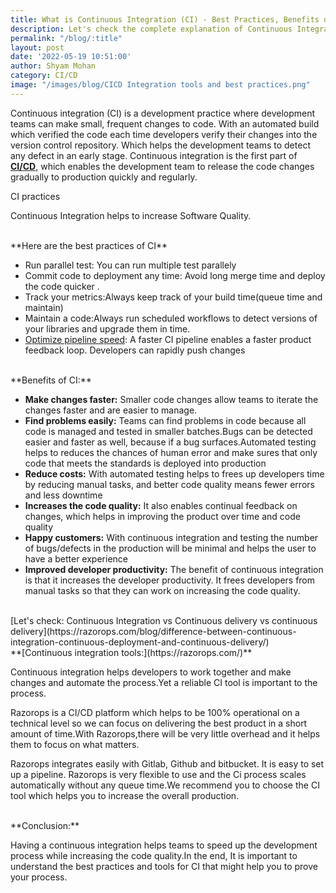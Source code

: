 ```yaml
---
title: What is Continuous Integration (CI) - Best Practices, Benefits of CI, Tools
description: Let's check the complete explanation of Continuous Integration, what are best practices in CI, Benefits of Continuous Integration and  Tools of CI. Continuous integration helps teams to speed up the development process while increasing the code quality.
permalink: "/blog/:title"
layout: post
date: '2022-05-19 10:51:00'
author: Shyam Mohan
category: CI/CD
image: "/images/blog/CICD Integration tools and best practices.png"
---
```


Continuous integration (CI) is a development practice where development teams can make small, frequent changes to code. With an automated build which verified the code each time developers verify their changes into the version control repository. Which helps the development teams to detect any defect in an early stage. Continuous integration is the first part of **[CI/CD](https://razorops.com/blog/what-is-cicd-pipeline-explanation-of-cicd-pipeline-along-with-examples/)**, which enables the development team to release the code changes gradually to production quickly and regularly.



CI practices

Continuous Integration helps to increase Software Quality.

<br>
**Here are the best practices of CI**

* Run parallel test: You can run multiple test parallely 
* Commit code to deployment any time: Avoid long merge time and deploy the code quicker .
* Track your metrics:Always keep track of your build time(queue time and maintain)
* Maintain a code:Always run scheduled workflows to detect versions of your libraries and upgrade them in time.
* [Optimize pipeline speed](https://razorops.com/): A faster CI pipeline enables a faster product feedback loop. Developers can rapidly push changes 

<br>
**Benefits of CI:**

* **Make changes faster:** Smaller code changes allow teams to iterate the changes faster and are easier to manage. 
* **Find problems easily:** Teams can find problems in code because all code is managed and tested in smaller batches.Bugs can be detected easier and faster as well, because if a bug surfaces.Automated testing helps to reduces the chances of human error and make sures that only code that meets the standards is deployed  into production
* **Reduce costs:** With automated testing helps to frees up developers time by reducing manual tasks, and better code quality means fewer errors and less downtime
* **Increases the code quality:** It also enables continual feedback on changes, which helps in improving  the product over time and code quality
* **Happy customers:** With continuous integration and testing the number of bugs/defects in the production will be minimal and helps the user to have a better experience
* **Improved developer productivity:** The benefit of continuous integration is that it increases the developer productivity. It frees developers from manual tasks so that they can work on increasing the code quality.

<br>
[Let's check: Continuous Integration vs Continuous delivery vs continuous delivery](https://razorops.com/blog/difference-between-continuous-integration-continuous-deployment-and-continuous-delivery/)

<br>
**[Continuous integration tools:](https://razorops.com/)**

Continuous integration helps developers to work together and make changes and automate the process.Yet a reliable CI tool is important to the process.

Razorops is a CI/CD platform which helps to be 100% operational on a technical level so we can focus on delivering the best product in a short amount of time.With Razorops,there will be very little overhead and it helps them to focus on what matters.

Razorops integrates easily with Gitlab, Github and bitbucket. It is easy to set up a pipeline. Razorops is very flexible to use and the Ci process scales automatically without any queue time.We recommend you to choose the CI tool which helps you to increase the overall production.

<br>
**Conclusion:**

Having a continuous integration helps teams to speed up the development process while increasing the code quality.In the end, It is important to understand the best practices and tools for CI that might help you to prove your process.
